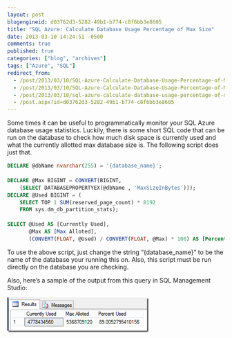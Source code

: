 ```yaml
---
layout: post
blogengineid: d03762d3-5282-49b1-b774-c8f6bb3e8605
title: "SQL Azure: Calculate Database Usage Percentage of Max Size"
date: 2013-03-10 14:24:51 -0500
comments: true
published: true
categories: ["blog", "archives"]
tags: ["Azure", "SQL"]
redirect_from: 
  - /post/2013/03/10/SQL-Azure-Calculate-Database-Usage-Percentage-of-Max-Size.aspx
  - /post/2013/03/10/SQL-Azure-Calculate-Database-Usage-Percentage-of-Max-Size
  - /post/2013/03/10/sql-azure-calculate-database-usage-percentage-of-max-size
  - /post.aspx?id=d03762d3-5282-49b1-b774-c8f6bb3e8605
---
```


Some times it can be useful to programmatically monitor your SQL Azure database usage statistics. Luckily, there is some short SQL code that can be run on the database to check how much disk space is currently used and what the currently allotted max database size is. The following script does just that.  

```sql
DECLARE @dbName nvarchar(255) = '{database_name}';

DECLARE @Max BIGINT = CONVERT(BIGINT,
    (SELECT DATABASEPROPERTYEX(@dbName , 'MaxSizeInBytes')));
DECLARE @Used BIGINT = (
    SELECT TOP 1 SUM(reserved_page_count) * 8192
    FROM sys.dm_db_partition_stats);

SELECT @Used AS [Currently Used],
       @Max AS [Max Alloted],
       (CONVERT(FLOAT, @Used) / CONVERT(FLOAT, @Max) * 100) AS [Percent Used]
```

To use the above script, just change the string “{database_name}” to be the name of the database your running this on. Also, this script must be run directly on the database you are checking.

Also, here’s a sample of the output from this query in SQL Management Studio:

<a href="/files/SQLAzure_CalcDBUsagePercentage.png"><img title="SQLAzure_CalcDBUsagePercentage" style="border-top: 0px; border-right: 0px; background-image: none; border-bottom: 0px; padding-top: 0px; padding-left: 0px; border-left: 0px; display: inline; padding-right: 0px" border="0" alt="SQLAzure_CalcDBUsagePercentage" src="/files/SQLAzure_CalcDBUsagePercentage_thumb.png" width="328" height="81" /></a>
